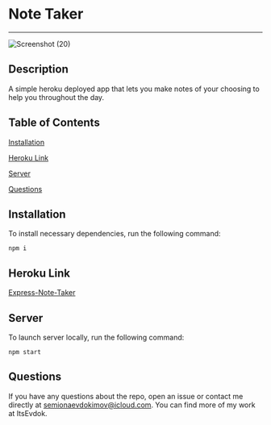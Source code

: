 # Note Taker
---

![Screenshot (20)](https://user-images.githubusercontent.com/78257029/125211635-c939ee00-e275-11eb-8e6d-39acb77eb6e3.png)

## Description

A simple heroku deployed app that lets you make notes of your choosing to help you throughout the day.

## Table of Contents

[Installation](#installation)

[Heroku Link](#heroku-link)

[Server](#server)

[Questions](#questions)

## Installation

To install necessary dependencies, run the following command:

    npm i

## Heroku Link

[Express-Note-Taker](https://damp-waters-71040.herokuapp.com/)

## Server

To launch server locally, run the following command:

    npm start
    
## Questions 

If you have any questions about the repo, open an issue or contact me directly at semionaevdokimov@icloud.com. You can find more of my work at ItsEvdok.
